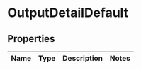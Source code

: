 
# OutputDetailDefault

## Properties
Name | Type | Description | Notes
------------ | ------------- | ------------- | -------------



